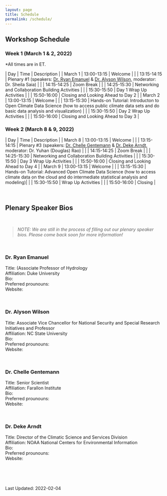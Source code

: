 ```yaml
---
layout: page
title: Schedule
permalink: /schedule/
---
```


## Workshop Schedule

### Week 1 (March 1 & 2, 2022)

*All times are in ET.

| Day | Time | Description |
| March 1  | 13:00-13:15  | Welcome |
| | 13:15-14:15  | Plenary #1 (speakers: [Dr. Ryan Emanuel](#dr.-ryan-emanuel) & [Dr. Alyson Wilson](#dr.-alyson-wilson), moderator: Dr. Sheila Saia) |
| | 14:15-14:25  | Zoom Break |
| | 14:25-15:30  | Networking and Collaboration Building Activities |
| | 15:30-15:50  | Day 1 Wrap Up Activities |
| | 15:50-16:00  | Closing and Looking Ahead to Day 2 |
| March 2  | 13:00-13:15 | Welcome |
| | 13:15-15:30  | Hands-on Tutorial: Introducton to Open Climate Data Science (how to access public climate data sets and do basic data analysis and visualization) |
| | 15:30-15:50  | Day 2 Wrap Up Activities |
| | 15:50-16:00  | Closing and Looking Ahead to Day 3 |

### Week 2 (March 8 & 9, 2022)

| Day | Time | Description |
| March 8  | 13:00-13:15  | Welcome |
| | 13:15-14:15  | Plenary #3 (speakers: [Dr. Chelle Gentemann](#dr.-chelle-gentemann)  & [Dr. Deke Arndt](#dr.-deke-arndt), moderator: Dr. Yuhan (Douglas) Rao) |
| | 14:15-14:25  | Zoom Break |
| | 14:25-15:30  | Networking and Collaboration Building Activities |
| | 15:30-15:50  | Day 3 Wrap Up Activities |
| | 15:50-16:00  | Closing and Looking Ahead to Day 4 |
| March 9  | 13:00-13:15  | Welcome |
| | 13:15-15:30  | Hands-on Tutorial: Advanced Open Climate Data Science (how to access climate data on the cloud and do intermediate statistical analysis and modeling)|
| | 15:30-15:50  | Wrap Up Activities |
| | 15:50-16:00  | Closing |

<br> 

## Plenary Speaker Bios

<br>

> *NOTE: We are still in the process of filling out our plenary speaker bios. Please come back soon for more information!*

<br>

### Dr. Ryan Emanuel <br>
Title: (Associate Professor of Hydrology <br>
Affiliation: Duke University <br>
Bio: <br>
Preferred prounouns: <br>
Website: <br>

<br>

### Dr. Alyson Wilson <br>
Title: Associate Vice Chancellor for National Security and Special Research Initiatives and Professor <br>
Affiliation: NC State University <br>
Bio: <br>
Preferred prounouns: <br>
Website: <br>

<br>

### Dr. Chelle Gentemann
Title: Senior Scientist <br>
Affiliation: Farallon Institute <br>
Bio: <br>
Preferred prounouns: <br>
Website: <br>

<br>

### Dr. Deke Arndt
Title: Director of the Climatic Science and Services Division <br>
Affiliation: NOAA National Centers for Environmental Information <br>
Bio: <br>
Preferred prounouns: <br>
Website: <br>

<br>
<br>
<br>

Last Updated: 2022-02-04
